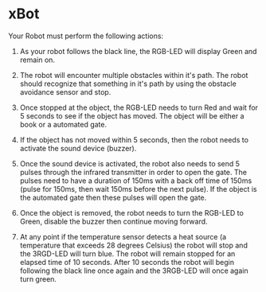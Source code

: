 # xBot
Your Robot must perform the following actions:

1) As your robot follows the black line,
 the RGB-LED will display Green and remain on.  

2) The robot will encounter multiple obstacles
 within it's path.  The robot should recognize
 that something in it's path by using the
 obstacle avoidance sensor and stop. 

3) Once stopped at the object, the RGB-LED
 needs to turn Red and wait for 5 seconds
 to see if the object has moved.  The object
 will be either a book or a automated gate.  

4)  If the object has not moved within 5 seconds,
 then the robot needs to activate the sound
 device (buzzer). 

5) Once the sound device is activated, the robot
 also needs to send 5 pulses through the
 infrared transmitter in order to open the gate.
  The pulses need to have a duration of 150ms with
 a back off time of 150ms (pulse for 150ms, then
 wait 150ms before the next pulse).  If the object
 is the automated gate then these pulses will open
 the gate.

6) Once the object is removed, the robot needs
 to turn the RGB-LED to Green, disable the buzzer
 then continue moving forward.

7) At any point if the temperature sensor detects
 a heat source (a temperature that exceeds 28
 degrees Celsius) the robot will stop and the
 3RGD-LED will turn blue. The robot will remain
 stopped for an elapsed time of 10 seconds. After
 10 seconds the robot will begin following the
 black line once again and the 3RGB-LED will once
 again turn green. 
